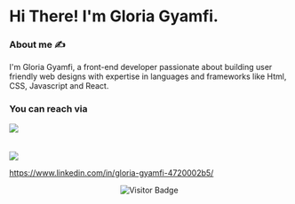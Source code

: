 # Hi There! I'm Gloria Gyamfi.
###  About me ✍️
I'm Gloria Gyamfi, a front-end developer passionate about building user friendly web designs with expertise in languages and frameworks like Html, CSS, Javascript and React.
### You can reach via
 <div>
     <a href="gloriagyamfi111@gmail.com">
    <img src="https://img.shields.io/badge/Gmail-333333?style=for-the-badge&logo=gmail&logoColor=red" />
     </a><br><br><br>
  <a href="X.com/abenaadobea_">
    <img src="https://img.shields.io/badge/-000000?style=for-the-badge&logo=x&logoColor=white"/>
     </a>
  
 </div>

https://www.linkedin.com/in/gloria-gyamfi-4720002b5/

<div align="center">
  <img src="https://visitor-badge.laobi.icu/badge?page_id=GloriaGyamfi1.GloriaGyamfi1" alt="Visitor Badge" />
</div>
